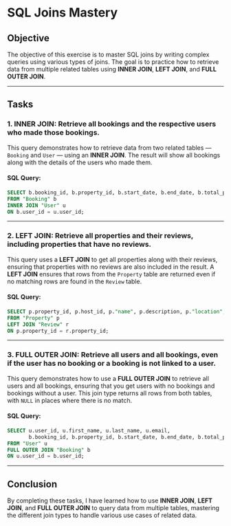 # SQL Joins Mastery

## Objective
The objective of this exercise is to master SQL joins by writing complex queries using various types of joins. The goal is to practice how to retrieve data from multiple related tables using **INNER JOIN**, **LEFT JOIN**, and **FULL OUTER JOIN**.

---

## Tasks

### 1. **INNER JOIN**: Retrieve all bookings and the respective users who made those bookings.
This query demonstrates how to retrieve data from two related tables — `Booking` and `User` — using an **INNER JOIN**. The result will show all bookings along with the details of the users who made them.

#### SQL Query:
```sql
SELECT b.booking_id, b.property_id, b.start_date, b.end_date, b.total_price, b.status, b.created_at, u.user_id, u.first_name, u.last_name, u.email
FROM "Booking" b
INNER JOIN "User" u 
ON b.user_id = u.user_id;
```

---

### 2. **LEFT JOIN**: Retrieve all properties and their reviews, including properties that have no reviews.
This query uses a **LEFT JOIN** to get all properties along with their reviews, ensuring that properties with no reviews are also included in the result. A **LEFT JOIN** ensures that rows from the `Property` table are returned even if no matching rows are found in the `Review` table.

#### SQL Query:
```sql
SELECT p.property_id, p.host_id, p."name", p.description, p."location", p.created_at, p.updated_at, r.rating, r."comment"
FROM "Property" p
LEFT JOIN "Review" r 
ON p.property_id = r.property_id;
```

---

### 3. **FULL OUTER JOIN**: Retrieve all users and all bookings, even if the user has no booking or a booking is not linked to a user.
This query demonstrates how to use a **FULL OUTER JOIN** to retrieve all users and all bookings, ensuring that you get users with no bookings and bookings without a user. This join type returns all rows from both tables, with `NULL` in places where there is no match.

#### SQL Query:
```sql
SELECT u.user_id, u.first_name, u.last_name, u.email, 
       b.booking_id, b.property_id, b.start_date, b.end_date, b.total_price, b.status
FROM "User" u
FULL OUTER JOIN "Booking" b 
ON u.user_id = b.user_id;
```

---

## Conclusion
By completing these tasks, I have learned how to use **INNER JOIN**, **LEFT JOIN**, and **FULL OUTER JOIN** to query data from multiple tables, mastering the different join types to handle various use cases of related data.


